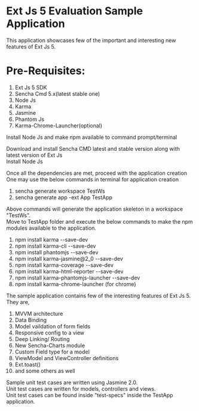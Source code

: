 Ext Js 5 Evaluation Sample Application
=======================================
This application showcases few of the important and interesting new features of Ext Js 5.<br>

Pre-Requisites:
================
<ol>
<li>Ext Js 5 SDK</li>
<li>Sencha Cmd 5.x(latest stable one)</li>
<li>Node Js</li>
<li>Karma</li>
<li>Jasmine</li>
<li>Phantom Js</li>
<li>Karma-Chrome-Launcher(optional)</li>
</ol>

Install Node Js and make npm available to command prompt/terminal<br>

Download and install Sencha CMD latest and stable version along with latest version of Ext Js<br>
Install Node Js<br>

Once all the dependencies are met, proceed with the application creation<br>
One may use the below commands in terminal for application creation<br>
<ol>
<li>sencha generate workspace TestWs</li>
<li>sencha generate app -ext App TestApp </li>
</ol>

Above commands will generate the application skeleton in a workspace "TestWs".<br>
Move to TestApp folder and execute the below commands to make the npm modules available to the application.
<ol>
<li>npm install karma --save-dev</li>
<li>npm install karma-cli --save-dev</li>
<li>npm install phantomjs --save-dev</li>
<li>npm install karma-jasmine@2_0 --save-dev</li>
<li>npm install karma-coverage --save-dev</li>
<li>npm install karma-html-reporter --save-dev</li>
<li>npm install karma-phantomjs-launcher --save-dev</li>
<li>npm install karma-chrome-launcher (for chrome)</li>
</ol>

The sample application contains few of the interesting features of Ext Js 5. They are,
<ol>
<li>MVVM architecture </li>
<li>Data Binding</li>
<li>Model vaildation of form fields</li>
<li>Responsive config to a view </li>
<li>Deep Linking/ Routing </li>
<li>New Sencha-Charts module</li>
<li>Custom Field type for a model</li>
<li>ViewModel and ViewController definitions </li>
<li>Ext.toast() </li>
<li> and some others as well </li>
</ol>

Sample unit test cases are written using Jasmine 2.0. <br>
Unit test cases are written for models, controllers and views.<br>
Unit test cases can be found inside "test-specs" inside the TestApp application.

